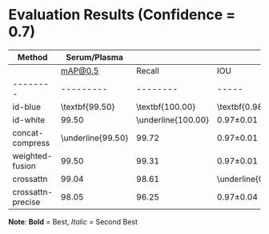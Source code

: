# Evaluation Results (Confidence = 0.7)

| Method | Serum/Plasma | | | | | Buffy Coat | | | | |
|--------|--------------|---|---|---|---|-----------|----|---|---|---|
| | mAP@0.5 | Recall | IOU | Diff_up | Diff_low | mAP@0.5 | Recall | IOU | Diff_up | Diff_low |
|--------|---------|--------|-----|---------|----------|---------|--------|-----|---------|----------|
| id-blue | \textbf{99.50} | \textbf{100.00} | \textbf{0.98$\pm$0.01} | \underline{4.2$\pm$2.9} | \textbf{3.4$\pm$2.2} | \textbf{97.90} | \textbf{95.83} | 0.77$\pm$0.07 | 4.3$\pm$2.9 | \underline{2.4$\pm$1.7} |
| id-white | 99.50 | \underline{100.00} | 0.97$\pm$0.01 | 4.3$\pm$3.5 | \underline{3.6$\pm$2.7} | 94.40 | 89.72 | 0.75$\pm$0.08 | 4.5$\pm$3.4 | 2.6$\pm$2.3 |
| concat-compress | \underline{99.50} | 99.72 | 0.97$\pm$0.01 | 4.4$\pm$3.0 | 4.3$\pm$3.9 | 77.36 | 54.72 | \underline{0.78$\pm$0.06} | \underline{3.7$\pm$2.2} | 2.5$\pm$1.7 |
| weighted-fusion | 99.50 | 99.31 | 0.97$\pm$0.01 | \textbf{4.0$\pm$3.0} | 3.6$\pm$2.9 | \underline{95.00} | \underline{90.00} | 0.76$\pm$0.07 | 4.0$\pm$2.4 | 2.7$\pm$1.9 |
| crossattn | 99.04 | 98.61 | \underline{0.97$\pm$0.01} | 4.2$\pm$4.2 | 5.4$\pm$6.9 | 50.14 | 0.28 | \textbf{0.79} | 6.0 | 3.6 |
| crossattn-precise | 98.05 | 96.25 | 0.97$\pm$0.04 | 4.8$\pm$4.4 | 5.9$\pm$24.0 | 0.00 | 0.00 | 0.00 | \textbf{0.0} | \textbf{0.0} |


**Note**: **Bold** = Best, _Italic_ = Second Best
